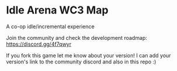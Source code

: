 # Idle Arena WC3 Map

A co-op idle/incremental experience

Join the community and check the development roadmap: https://discord.gg/4f7qwyr

If you fork this game let me know about your version! I can add your version's link to the community discord and also in this repo :)
